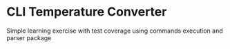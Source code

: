 # CLI Temperature Converter
Simple learning exercise with test coverage using commands execution and parser package 
